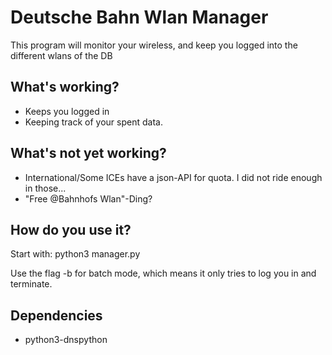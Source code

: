 # Deutsche Bahn Wlan Manager

This program will monitor your wireless, 
and keep you logged into the different wlans of the DB 


## What's working?
- Keeps you logged in
- Keeping track of your spent data.


## What's not yet working?
- International/Some ICEs have a json-API for quota. 
I did not ride enough in those... 
- "Free @Bahnhofs Wlan"-Ding?

## How do you use it?
Start with: python3 manager.py
  
Use the flag -b for batch mode, which means it only tries 
to log you in and terminate.

## Dependencies
- python3-dnspython
